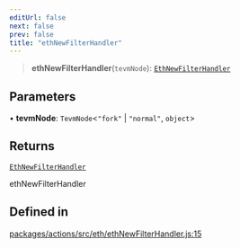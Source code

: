 ```yaml
---
editUrl: false
next: false
prev: false
title: "ethNewFilterHandler"
---
```


> **ethNewFilterHandler**(`tevmNode`): [`EthNewFilterHandler`](/reference/tevm/actions/type-aliases/ethnewfilterhandler/)

## Parameters

• **tevmNode**: `TevmNode`\<`"fork"` \| `"normal"`, `object`\>

## Returns

[`EthNewFilterHandler`](/reference/tevm/actions/type-aliases/ethnewfilterhandler/)

ethNewFilterHandler

## Defined in

[packages/actions/src/eth/ethNewFilterHandler.js:15](https://github.com/evmts/tevm-monorepo/blob/main/packages/actions/src/eth/ethNewFilterHandler.js#L15)
